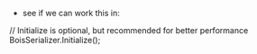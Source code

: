 ﻿- see if we can work this in:

// Initialize is optional, but recommended for better performance
BoisSerializer.Initialize<Project>();